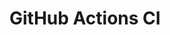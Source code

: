 # GitHub Actions CI













































































































































































































































































































































































































































































































































































































































































































































































































































































































































































































































































































































































































































































































































































































































































































































































































































































































































































































































































































































































































































































































